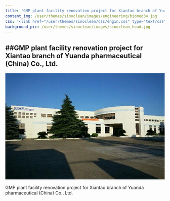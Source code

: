 ```yaml
---
title: 'GMP plant facility renovation project for Xiantao branch of Yuanda pharmaceutical (China) Co., Ltd.'
content_img: /user/themes/sinoclean/images/engineering/biomed34.jpg
css: '<link href="/user/themes/sinoclean/css/engin.css" type="text/css" rel="stylesheet" />'
background_pic: /user/themes/sinoclean/images/sinoclean_head.jpg
---
```


##GMP plant facility renovation project for Xiantao branch of Yuanda pharmaceutical (China) Co., Ltd.
---



![Pic1](/user/themes/sinoclean/images/engineering/biomed34.jpg)


GMP plant facility renovation project for Xiantao branch of Yuanda pharmaceutical (China) Co., Ltd.
